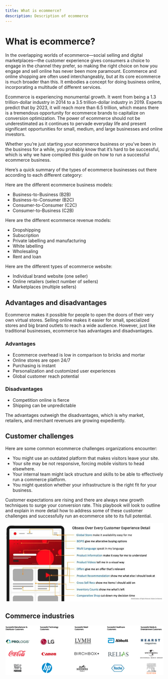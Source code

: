 ```yaml
---
title: What is ecommerce?
description: Description of ecommerce
---
```


# What is ecommerce?

In the overlapping worlds of ecommerce—social selling and digital marketplaces—the customer experience gives consumers a choice to engage in the channel they prefer, so making the right choice on how you engage and sell online has never been more paramount. Ecommerce and online shopping are often used interchangeably, but at its core ecommerce is much broader than this. It embodies a concept for doing business online, incorporating a multitude of different services.

Ecommerce is experiencing monumental growth. It went from being a 1.3 trillion-dollar industry in 2014 to a 3.5 trillion-dollar industry in 2019. Experts predict that by 2023, it will reach more than 6.5 trillion, which means there is a tremendous opportunity for ecommerce brands to capitalize on conversion optimization. The power of ecommerce should not be underestimated as it continues to pervade everyday life and present significant opportunities for small, medium, and large businesses and online investors.

Whether you’re just starting your ecommerce business or you’ve been in the business for a while, you probably know that it’s hard to be successful, which is why we have compiled this guide on how to run a successful ecommerce business.

Here’s a quick summary of the types of ecommerce businesses out there according to each different category:

Here are the different ecommerce business models:

- Business-to-Business (B2B)
- Business-to-Consumer (B2C)
- Consumer-to-Consumer (C2C)
- Consumer-to-Business (C2B)

Here are the different ecommerce revenue models:

- Dropshipping
- Subscription
- Private labelling and manufacturing
- White labelling
- Wholesaling
- Rent and loan

Here are the different types of ecommerce website:

- Individual brand website (one seller)
- Online retailers (select number of sellers)
- Marketplaces (multiple sellers)

## Advantages and disadvantages

Ecommerce makes it possible for people to open the doors of their very own virtual stores. Selling online makes it easier for small, specialized stores and big brand outlets to reach a wide audience. However, just like traditional businesses, ecommerce has advantages and disadvantages.

### Advantages

- Ecommerce overhead is low in comparison to bricks and mortar
- Online stores are open 24/7
- Purchasing is instant
- Personalization and customized user experiences
- Global customer reach potential

### Disadvantages

- Competition online is fierce
- Shipping can be unpredictable

The advantages outweigh the disadvantages, which is why market, retailers, and merchant revenues are growing expediently.

## Customer challenges

Here are some common ecommerce challenges organizations encounter:

- You might use an outdated platform that makes visitors leave your site.
- Your site may be not responsive, forcing mobile visitors to head elsewhere.
- Your internal team might lack structure and skills to be able to effectively run a commerce platform.
- You might question whether your infrastructure is the right fit for your business.

Customer expectations are rising and there are always new growth techniques to surge your conversion rate. This playbook will look to outline and explain in more detail how to address some of these customer challenges and successfully run an ecommerce site to its full potential.

![The value of commerce technology](../../assets/playbooks/commerce-tech.png)

## Commerce industries

![The value of commerce technology](../../assets/playbooks/commerce-industries.png)
